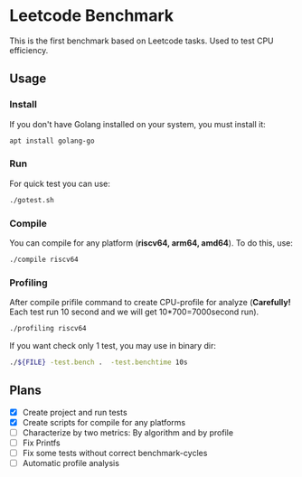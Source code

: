 # Leetcode Benchmark
This is the first benchmark based on Leetcode tasks. Used to test CPU efficiency.

## Usage

### Install
If you don't have Golang installed on your system, you must install it:

```bash
apt install golang-go
```

### Run
For quick test you can use:

```bash
./gotest.sh
```

### Compile
You can compile for any platform (**riscv64, arm64, amd64**). To do this, use:

```bash
./compile riscv64
```

### Profiling
After compile prifile command to create CPU-profile for analyze (**Carefully!** Each test run 10 second and we will get 10*700=7000second run).
```bash
./profiling riscv64
```
If you want check only 1 test, you may use in binary dir:
```bash
./${FILE} -test.bench .  -test.benchtime 10s
```

 
## Plans
- [x] Create project and run tests
- [x] Create scripts for compile for any platforms
- [ ] Characterize by two metrics: By algorithm and by profile 
- [ ] Fix Printfs
- [ ] Fix some tests without correct benchmark-cycles
- [ ] Automatic profile analysis

